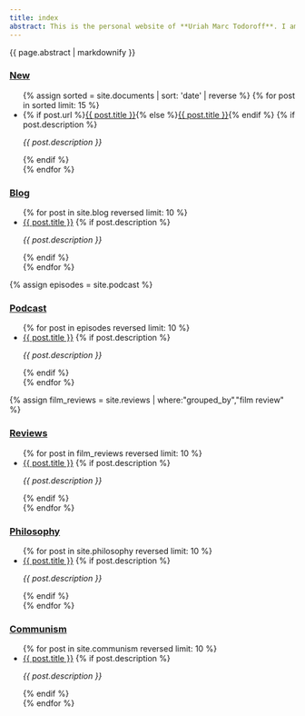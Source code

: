 ```yaml
---
title: index
abstract: This is the personal website of **Uriah Marc Todoroff**. I am a philosopher interested in revolution and the philosophy of art; I am an historical researcher interested in the social history of visual culture; and I am a critical writer of the contemporary. This website is a new media experiment, combining literary and [technical means](/about) to develop what Walter Benjamin called a *dialetical image* of the present.
---
```


<article>
<div class="markdownBody" id="markdownBody">
<aside class="abstract">{{ page.abstract | markdownify }}</aside>

<section id="new">
<h1><a href="/changes">New</a></h1>
<ul class="section-link-list">
{% assign sorted = site.documents | sort: 'date' | reverse %}
{% for post in sorted limit: 15 %}
<li>{% if post.url %}<a href="{{ post.url }}">{{ post.title }}</a>{% else %}<a href="{{ post.slug }}" title="{{ post.title }}, posted on {{ post.date | date: "%b %-d, %Y" }}">{{ post.title }}</a>{% endif %}
{% if post.description %}<p><em>{{ post.description }}</em></p>{% endif %}
</li>
{% endfor %}
</ul>
</section>

<section id="blog">
<h1><a href="/blog">Blog</a></h1>
<ul>
{% for post in site.blog reversed limit: 10 %}
<li><a href="blog#{{ post.title | slugify }}" title="{{ post.title }}, posted on {{ post.date | date: "%b %-d, %Y" }}">{{ post.title }}</a>
{% if post.description %}<p><em>{{ post.description }}</em></p>{% endif %}
</li>
{% endfor %}
</ul>
</section>

<section id="podcast">
{% assign episodes = site.podcast %}
<h1><a href="/podcast">Podcast</a></h1>
<ul>
{% for post in episodes reversed limit: 10 %}
<li><a href="{{ post.slug }}" title="{{ post.title }}, posted on {{ post.date | date: "%b %-d, %Y" }}">{{ post.title }}</a>
{% if post.description %}<p><em>{{ post.description }}</em></p>{% endif %}
</li>
{% endfor %}
</ul>
</section>

<section id="reviews">
{% assign film_reviews = site.reviews | where:"grouped_by","film review" %}
<h1><a href="/index#reviews">Reviews</a></h1>
<ul>
{% for post in film_reviews reversed limit: 10 %}
<li><a href="{{ post.slug }}" title="{{ post.title}}, posted on {{ post.date | date: "%b %-d, %Y" }}">{{ post.title }}</a>
{% if post.description %}<p><em>{{ post.description }}</em></p>{% endif %}
</li>
{% endfor %}
</ul>
</section>

<section id="philosophy">
<h1 id="philosophy"><a href="/index#philosophy">Philosophy</a></h1>
<ul>
{% for post in site.philosophy reversed limit: 10 %}
<li><a href="{{ post.slug }}" title="{{ post.title}}, posted on {{ post.date | date: "%b %-d, %Y" }}">{{ post.title }}</a>
{% if post.description %}<p><em>{{ post.description }}</em></p>{% endif %}
</li>
{% endfor %}
</ul>
</section>

<section id="communism">
<h1 id="communism"><a href="/index#communism">Communism</a></h1>
<ul>
{% for post in site.communism reversed limit: 10 %}
<li><a href="{{ post.slug }}" title="{{ post.title}}, posted on {{ post.date | date: "%b %-d, %Y" }}">{{ post.title }}</a>
{% if post.description %}<p><em>{{ post.description }}</em></p>{% endif %}
</li>
{% endfor %}
</ul>
</section>
</div>
</article>
